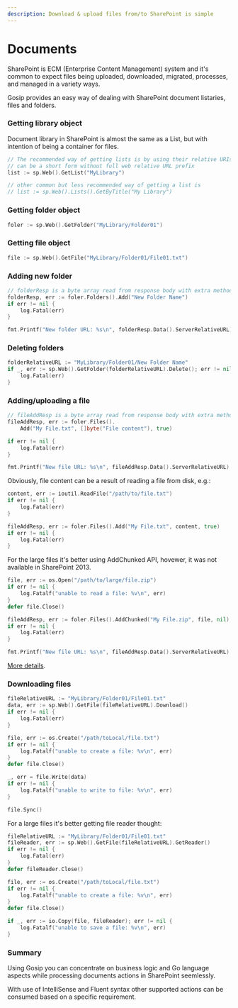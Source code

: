 ```yaml
---
description: Download & upload files from/to SharePoint is simple
---
```


# Documents

SharePoint is ECM (Enterprise Content Management) system and it's common to expect files being uploaded, downloaded, migrated, processes, and managed in a variety ways.

Gosip provides an easy way of dealing with SharePoint document listaries, files and folders.

### Getting library object

Document library in SharePoint is almost the same as a List, but with intention of being a container for files.

```go
// The recommended way of getting lists is by using their relative URIs
// can be a short form without full web relative URL prefix
list := sp.Web().GetList("MyLibrary")

// other common but less recommended way of getting a list is
// list := sp.Web().Lists().GetByTitle("My Library")
```

### Getting folder object

```go
foler := sp.Web().GetFolder("MyLibrary/Folder01")
```

### Getting file object

```go
file := sp.Web().GetFile("MyLibrary/Folder01/File01.txt")
```

### Adding new folder

```go
// folderResp is a byte array read from response body with extra methods
folderResp, err := foler.Folders().Add("New Folder Name")
if err != nil {
	log.Fatal(err)
}

fmt.Printf("New folder URL: %s\n", folderResp.Data().ServerRelativeURL)
```

### Deleting folders

```go
folderRelativeURL := "MyLibrary/Folder01/New Folder Name"
if _, err := sp.Web().GetFolder(folderRelativeURL).Delete(); err != nil {
	log.Fatal(err)
}
```

### Adding/uploading a file

```go
// fileAddResp is a byte array read from response body with extra methods
fileAddResp, err := foler.Files().
	Add("My File.txt", []byte("File content"), true)

if err != nil {
	log.Fatal(err)
}

fmt.Printf("New file URL: %s\n", fileAddResp.Data().ServerRelativeURL)
```

Obviously, file content can be a result of reading a file from disk, e.g.:

```go
content, err := ioutil.ReadFile("/path/to/file.txt")
if err != nil {
	log.Fatal(err)
}

fileAddResp, err := foler.Files().Add("My File.txt", content, true)
if err != nil {
	log.Fatal(err)
}
```

For the large files it's better using AddChunked API, hovewer, it was not available in SharePoint 2013.

```go
file, err := os.Open("/path/to/large/file.zip")
if err != nil {
	log.Fatalf("unable to read a file: %v\n", err)
}
defer file.Close()

fileAddResp, err := foler.Files().AddChunked("My File.zip", file, nil)
if err != nil {
	log.Fatal(err)
}

fmt.Printf("New file URL: %s\n", fileAddResp.Data().ServerRelativeURL)
```

[More details](chunk-upload.md).

### Downloading files

```go
fileRelativeURL := "MyLibrary/Folder01/File01.txt"
data, err := sp.Web().GetFile(fileRelativeURL).Download()
if err != nil {
	log.Fatal(err)
}

file, err := os.Create("/path/toLocal/file.txt")
if err != nil {
	log.Fatalf("unable to create a file: %v\n", err)
}
defer file.Close()

_, err = file.Write(data)
if err != nil {
	log.Fatalf("unable to write to file: %v\n", err)
}

file.Sync()
```

For a large files it's better getting file reader thought:

```go
fileRelativeURL := "MyLibrary/Folder01/File01.txt"
fileReader, err := sp.Web().GetFile(fileRelativeURL).GetReader()
if err != nil {
	log.Fatal(err)
}
defer fileReader.Close()

file, err := os.Create("/path/toLocal/file.txt")
if err != nil {
	log.Fatalf("unable to create a file: %v\n", err)
}
defer file.Close()

if _, err := io.Copy(file, fileReader); err != nil {
	log.Fatalf("unable to save a file: %v\n", err)
}
```

### Summary

Using Gosip you can concentrate on business logic and Go language aspects while processing documents actions in SharePoint seemlessly.

With use of IntelliSense and Fluent syntax other supported actions can be consumed based on a specific requirement.
